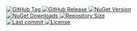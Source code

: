 <a href="https://github.com/TJC-Tools/TJC.Collection.GUI/tags">
  <img alt="GitHub Tag" src="https://img.shields.io/github/v/tag/TJC-Tools/TJC.Collection.GUI?style=for-the-badge&logo=tag&logoColor=white&labelColor=24292f&color=blue" />
</a>

<a href="https://github.com/TJC-Tools/TJC.Collection.GUI/releases/latest">
  <img alt="GitHub Release" src="https://img.shields.io/github/v/release/TJC-Tools/TJC.Collection.GUI?style=for-the-badge&logo=starship&logoColor=D9E0EE&labelColor=302D41&&color=green&include_prerelease&sort=semver" />
</a>

<a href="https://www.nuget.org/packages/TJC.Collection.GUI">
  <img alt="NuGet Version" src="https://img.shields.io/nuget/v/TJC.Collection.GUI?style=for-the-badge&logo=nuget&logoColor=white&labelColor=004880&color=blue" />
</a>

<br/>

<a href="https://www.nuget.org/packages/TJC.Collection.GUI">
  <img alt="NuGet Downloads" src="https://img.shields.io/nuget/dt/TJC.Collection.GUI?style=for-the-badge&logo=nuget&logoColor=white&labelColor=004880&color=yellow" />
</a>

<a href="https://github.com/TJC-Tools/TJC.Collection.GUI">
  <img alt="Repository Size" src="https://img.shields.io/github/repo-size/TJC-Tools/TJC.Collection.GUI?style=for-the-badge&logo=files&logoColor=white&labelColor=24292f&color=orange" />
</a>

<br/>

<a href="https://www.nuget.org/packages/TJC.Collection.GUI">
  <img alt="Last commit" src="https://img.shields.io/github/last-commit/TJC-Tools/TJC.Collection.GUI?style=for-the-badge&logo=git&logoColor=D9E0EE&labelColor=302D41&color=mediumpurple"/>
</a>

<a href="LICENSE">
  <img alt="License" src="https://img.shields.io/github/license/TJC-Tools/TJC.Collection.GUI.svg?style=for-the-badge&logo=balance-scale&logoColor=white&labelColor=333333&color=blueviolet" />
</a>
